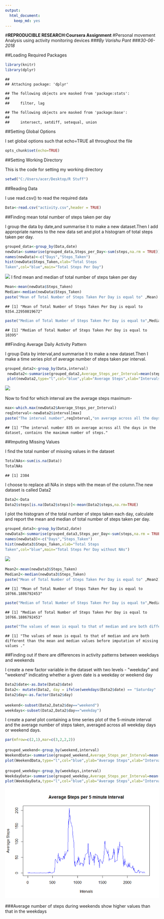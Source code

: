 ```yaml
---
output: 
  html_document: 
    keep_md: yes
---
```

#**REPRODUCIBLE RESEARCH:Coursera Assignment**
#Personal movement Analysis using activity monitoring devices
###*By Varishu Pant*
###*30-06-2018*

##Loading Required Packages


```r
library(knitr)
library(dplyr)
```

```
## 
## Attaching package: 'dplyr'
```

```
## The following objects are masked from 'package:stats':
## 
##     filter, lag
```

```
## The following objects are masked from 'package:base':
## 
##     intersect, setdiff, setequal, union
```


##Setting Global Options

I set global options such that echo=TRUE all throughout the file

```r
opts_chunk$set(echo=TRUE)
```

##Setting Working Directory

This is the code for setting my working directory


```r
setwd("C:/Users/acer/Desktop/R Stuff")
```

##Reading Data

I use read.csv() to read the required data

```r
Data<-read.csv("activity.csv",header = TRUE)
```

##Finding mean total number of steps taken per day

I group the data by date,and summarise it to make a new dataset.Then I add appropriate names to the new data set and plot a histogram of total steps taken per day.


```r
grouped_data<-group_by(Data,date)
newData<-summarise(grouped_data,Steps_per_Day<-sum(steps,na.rm = TRUE))
names(newData)<-c("Days","Steps_Taken")
hist(newData$Steps_Taken,xlab="Total Steps
Taken",col="blue",main="Total Steps Per Day")
```

![](PA1_template_files/figure-html/steps_per_day-1.png)<!-- -->
I find mean and median of total number of steps taken per day
 

```r
Mean<-mean(newData$Steps_Taken)
Median<-median(newData$Steps_Taken)
paste("Mean of Total Number of Steps Taken Per Day is equal to" ,Mean)
```

```
## [1] "Mean of Total Number of Steps Taken Per Day is equal to 9354.22950819672"
```

```r
paste("Median of Total Number of Steps Taken Per Day is equal to",Median)
```

```
## [1] "Median of Total Number of Steps Taken Per Day is equal to 10395"
```

##Finding Average Daily Activity Pattern


I group Data by interval,and summarise it to make a new dataset.Then I make a time series plot of average number of steps taken per interval.


```r
grouped_data2<-group_by(Data,interval)
 newData2<-summarise(grouped_data2,Average_Steps_per_Interval=mean(steps,na.rm=TRUE))
 plot(newData2,type="l",col="blue",ylab="Average Steps",xlab="Intervals",main="Average Steps per 5 minute Interval")
```

![](PA1_template_files/figure-html/average_per_interval-1.png)<!-- -->

Now to find for which interval are the average steps maximum-


```r
max<-which.max(newData2$Average_Steps_per_Interval)
reqInterval<-newData2$interval[max]
paste("The interval number",reqInterval,"on average across all the days in the dataset, contains the maximum number of steps.")
```

```
## [1] "The interval number 835 on average across all the days in the dataset, contains the maximum number of steps."
```

##Imputing Missing Values

I find the total number of missing values in the dataset


```r
TotalNAs<-sum(is.na(Data))
TotalNAs
```

```
## [1] 2304
```

I choose to replace all NAs in steps with the mean of the column.The new dataset is called Data2


```r
Data2<-Data
Data2$steps[is.na(Data2$steps)]<-mean(Data2$steps,na.rm=TRUE)
```

I plot the histogram of the total number of steps taken each day, calculate and report the mean and median of total number of steps taken per day.


```r
grouped_data3<-group_by(Data2,date)
newData3<-summarise(grouped_data3,Steps_per_Day<-sum(steps,na.rm = TRUE))
names(newData3)<-c("Days","Steps_Taken")
hist(newData3$Steps_Taken,xlab="Total Steps
Taken",col="blue",main="Total Steps Per Day without NAs")
```

![](PA1_template_files/figure-html/steps_per_day_without_Nas-1.png)<!-- -->
 

```r
Mean2<-mean(newData3$Steps_Taken)
Median2<-median(newData3$Steps_Taken)
paste("Mean of Total Number of Steps Taken Per Day is equal to" ,Mean2)
```

```
## [1] "Mean of Total Number of Steps Taken Per Day is equal to 10766.1886792453"
```

```r
paste("Median of Total Number of Steps Taken Per Day is equal to",Median2)
```

```
## [1] "Median of Total Number of Steps Taken Per Day is equal to 10766.1886792453"
```

```r
paste("The values of mean is equal to that of median and are both different than the mean and median values before imputation of missing values .")
```

```
## [1] "The values of mean is equal to that of median and are both different than the mean and median values before imputation of missing values ."
```

##Finding out if there are differences in activity patterns between weekdays and weekends

I create a new factor variable in the dataset with two levels - "weekday" and "weekend" indicating whether a given date is a weekday or weekend day


```r
Data2$date<-as.Date(Data2$date)
Data2<- mutate(Data2, day = ifelse(weekdays(Data2$date) == "Saturday" | weekdays(Data2$date) == "Sunday", "weekend", "weekday"))
Data2$day<-as.factor(Data2$day)

weekend<-subset(Data2,Data2$day=="weekend")
weekdays<-subset(Data2,Data2$day=="weekday")
```

I create a panel plot containing a time series plot of the 5-minute interval and the average number of steps taken, averaged across all weekday days or weekend days.


```r
par(mfrow=c(2,1),mar=c(3,2,2,2))

grouped_weekend<-group_by(weekend,interval)
WeekendData<-summarise(grouped_weekend,Average_Steps_per_Interval=mean(steps,na.rm=TRUE))
plot(WeekendData,type="l",col="blue",ylab="Average Steps",xlab="Intervals",main="Average Steps per 5 minute Interval on Weekends")

grouped_weekday<-group_by(weekdays,interval)
WeekdayData<-summarise(grouped_weekday,Average_Steps_per_Interval=mean(steps,na.rm=TRUE))
plot(WeekdayData,type="l",col="blue",ylab="Average Steps",xlab="Intervals",main="Average Steps per 5 minute Interval on Weekdays")
```

![](PA1_template_files/figure-html/unnamed-chunk-2-1.png)<!-- -->

###Average number of steps during weekends show higher values than that in the weekdays

